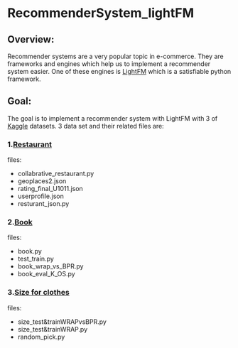 # RecommenderSystem_lightFM 
## Overview:
Recommender systems are a very popular topic in e-commerce. They are frameworks and engines which help us to implement a recommender system easier. One of these engines is [LightFM](https://making.lyst.com/lightfm/docs/home.html) which is a satisfiable python framework.
## Goal:
The goal is to implement a recommender system with LightFM with 3 of [Kaggle](https://www.kaggle.com/) datasets.
3 data set and their related files are:
### 1.[Restaurant](https://www.kaggle.com/uciml/restaurant-data-with-consumer-ratings/metadata)   
files:
- collabrative_restaurant.py
- geoplaces2.json
- rating_final_U1011.json
- userprofile.json
- resturant_json.py
### 2.[Book](http://www2.informatik.uni-freiburg.de/~cziegler/BX/)
files:
- book.py
- test_train.py
- book_wrap_vs_BPR.py 
- book_eval_K_OS.py
### 3.[Size for clothes](https://www.kaggle.com/rmisra/clothing-fit-dataset-for-size-recommendation/metadata)  
files:
- size_test&trainWRAPvsBPR.py
- size_test&trainWRAP.py
- random_pick.py
